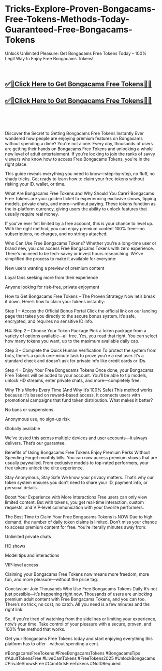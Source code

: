 # Tricks-Explore-Proven-Bongacams-Free-Tokens-Methods-Today-Guaranteed-Free-Bongacams-Tokens

Unlock Unlimited Pleasure: Get Bongacams Free Tokens Today – 100% Legit Way to Enjoy Free Bongacams Tokens!
<br><br><br>
<b><h2><a href="https://www.usgrabber.com/bongacams-offer-at/">✅🎯Click Here to Get Bongacams Free Tokens🎯✅</a>

</h2></b>

<b><h2><a href="https://www.usgrabber.com/bongacams-offer-at/">✅🎯Click Here to Get Bongacams Free Tokens🎯✅</a>

</h2></b> <br><br><br>

Discover the Secret to Getting Bongacams Free Tokens Instantly
Ever wondered how people are enjoying premium features on Bongacams without spending a dime? You're not alone. Every day, thousands of users are getting their hands on Bongacams Free Tokens and unlocking a whole new level of adult entertainment. If you're looking to join the ranks of savvy viewers who know how to access Free Bongacams Tokens, you're in the right place.

This guide reveals everything you need to know—step-by-step, no fluff, no shady tricks. Get ready to learn how to claim your free tokens without risking your ID, wallet, or time.

What Are Bongacams Free Tokens and Why Should You Care?
Bongacams Free Tokens are your golden ticket to experiencing exclusive shows, tipping models, private chats, and more—without paying. These tokens function as the in-platform currency, giving users the ability to unlock features that usually require real money.

If you’ve ever felt limited by a free account, this is your chance to level up. With the right method, you can enjoy premium content 100% free—no subscriptions, no charges, and no strings attached.

Who Can Use Free Bongacams Tokens?
Whether you're a long-time user or brand new, you can access Free Bongacams Tokens with zero experience. There's no need to be tech-savvy or invest hours researching. We've simplified the process to make it available for everyone:

New users wanting a preview of premium content

Loyal fans seeking more from their experience

Anyone looking for risk-free, private enjoyment

How to Get Bongacams Free Tokens – The Proven Strategy
Now let’s break it down. Here’s how to claim your tokens instantly:

Step 1 – Access the Official Bonus Portal
Click the official link on our landing page that takes you directly to the secure bonus system. It’s safe, encrypted, and requires no sensitive ID info.

H4: Step 2 – Choose Your Token Package
Pick a token package from a variety of options available—all free. Yes, you read that right. You can select how many tokens you want, up to the maximum available daily cap.

Step 3 – Complete the Quick Human Verification
To protect the system from bots, there’s a quick one-minute task to prove you're a real user. It’s a standard check and doesn’t ask for private info like credit cards or IDs.

Step 4 – Enjoy Your Free Bongacams Tokens
Once done, your Bongacams Free Tokens will be added to your account. You’ll be able to tip models, unlock HD streams, enter private chats, and more—completely free.

Why This Works Every Time (And Why It’s 100% Safe)
This method works because it's based on reward-based access. It connects users with promotional campaigns that fund token distribution. What makes it better?

No bans or suspensions

Anonymous use, no sign-up risk

Globally available

We’ve tested this across multiple devices and user accounts—it always delivers. That’s our guarantee.

Benefits of Using Bongacams Free Tokens
Enjoy Premium Perks Without Spending
Forget monthly bills. You can now access premium shows that are usually paywalled. From exclusive models to top-rated performers, your free tokens unlock the elite experience.

Stay Anonymous, Stay Safe
We know your privacy matters. That’s why our token system ensures you don’t need to share your ID, payment info, or personal details.

Boost Your Experience with More Interactions
Free users can only view limited content. But with tokens, you get real-time interaction, custom requests, and VIP-level communication with your favorite performers.

The Best Time to Claim Your Free Bongacams Tokens is NOW
Due to high demand, the number of daily token claims is limited. Don’t miss your chance to access premium content for free. You’re literally minutes away from:

Unlimited private chats

HD shows

Model tips and interactions

VIP-level access

Claiming your Bongacams Free Tokens now means more freedom, more fun, and more pleasure—without the price tag.

Conclusion: Join Thousands Who Use Free Bongacams Tokens Daily
It’s not just possible—it’s happening right now. Thousands of users are unlocking premium adult content with Free Bongacams Tokens, and you can too. There’s no trick, no cost, no catch. All you need is a few minutes and the right link.

So, if you're tired of watching from the sidelines or limiting your experience, now’s your time. Take control of your pleasure with a secure, proven, and 100% free method that works.

Get your Bongacams Free Tokens today and start enjoying everything this platform has to offer—without spending a cent.

#BongacamsFreeTokens #FreeBongacamsTokens #BongacamsTips #AdultTokensFree #LiveCamTokens #FreeTokens2025 #UnlockBongacams #PrivateShowsFree #CamGirlsFreeTokens #NoIDRequired

